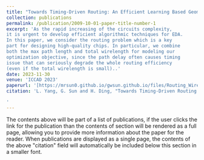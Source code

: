 ```yaml
---
title: "Towards Timing-Driven Routing: An Efficient Learning Based Geometric Approach"
collection: publications
permalink: /publication/2009-10-01-paper-title-number-1
excerpt: 'As the rapid increasing of the circuits complexity,
it is urgent to develop efficient algorithmic techniques for EDA.
In this paper, we consider the routing problem which is a key
part for designing high-quality chips. In particular, we combine
both the max path length and total wirelength for modeling our
optimization objective, since the path delay often causes timing
issue that can seriously degrade the whole routing efficiency
(even if the total wirelength is small)..'
date: 2023-11-30
venue: 'ICCAD 2023'
paperurl: '[https://mrsun0.github.io/gwsun.github.io/files/Routing_Wirelength_Timing.pdf]'
citation: 'L. Yang, G. Sun and H. Ding, "Towards Timing-Driven Routing: An Efficient Learning Based Geometric Approach," 2023 IEEE/ACM International Conference on Computer Aided Design (ICCAD), San Francisco, CA, USA, 2023, pp. 1-9, doi: 10.1109/ICCAD57390.2023.10323981. keywords: {Heating systems;Geometry;Design automation;Neural networks;Routing;Delays;Task analysis},

'
---
```


The contents above will be part of a list of publications, if the user clicks the link for the publication than the contents of section will be rendered as a full page, allowing you to provide more information about the paper for the reader. When publications are displayed as a single page, the contents of the above "citation" field will automatically be included below this section in a smaller font.
